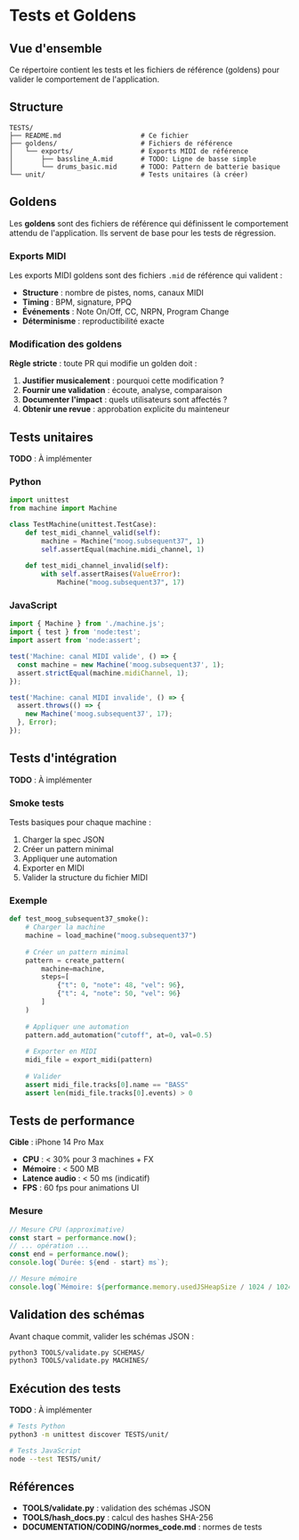 # Tests et Goldens

## Vue d'ensemble

Ce répertoire contient les tests et les fichiers de référence (goldens) pour valider le comportement de l'application.

## Structure

```
TESTS/
├── README.md                    # Ce fichier
├── goldens/                     # Fichiers de référence
│   └── exports/                 # Exports MIDI de référence
│       ├── bassline_A.mid       # TODO: Ligne de basse simple
│       └── drums_basic.mid      # TODO: Pattern de batterie basique
└── unit/                        # Tests unitaires (à créer)
```

## Goldens

Les **goldens** sont des fichiers de référence qui définissent le comportement attendu de l'application. Ils servent de base pour les tests de régression.

### Exports MIDI

Les exports MIDI goldens sont des fichiers `.mid` de référence qui valident :

- **Structure** : nombre de pistes, noms, canaux MIDI
- **Timing** : BPM, signature, PPQ
- **Événements** : Note On/Off, CC, NRPN, Program Change
- **Déterminisme** : reproductibilité exacte

### Modification des goldens

**Règle stricte** : toute PR qui modifie un golden doit :

1. **Justifier musicalement** : pourquoi cette modification ?
2. **Fournir une validation** : écoute, analyse, comparaison
3. **Documenter l'impact** : quels utilisateurs sont affectés ?
4. **Obtenir une revue** : approbation explicite du mainteneur

## Tests unitaires

**TODO** : À implémenter

### Python

```python
import unittest
from machine import Machine

class TestMachine(unittest.TestCase):
    def test_midi_channel_valid(self):
        machine = Machine("moog.subsequent37", 1)
        self.assertEqual(machine.midi_channel, 1)
    
    def test_midi_channel_invalid(self):
        with self.assertRaises(ValueError):
            Machine("moog.subsequent37", 17)
```

### JavaScript

```javascript
import { Machine } from './machine.js';
import { test } from 'node:test';
import assert from 'node:assert';

test('Machine: canal MIDI valide', () => {
  const machine = new Machine('moog.subsequent37', 1);
  assert.strictEqual(machine.midiChannel, 1);
});

test('Machine: canal MIDI invalide', () => {
  assert.throws(() => {
    new Machine('moog.subsequent37', 17);
  }, Error);
});
```

## Tests d'intégration

**TODO** : À implémenter

### Smoke tests

Tests basiques pour chaque machine :

1. Charger la spec JSON
2. Créer un pattern minimal
3. Appliquer une automation
4. Exporter en MIDI
5. Valider la structure du fichier MIDI

### Exemple

```python
def test_moog_subsequent37_smoke():
    # Charger la machine
    machine = load_machine("moog.subsequent37")
    
    # Créer un pattern minimal
    pattern = create_pattern(
        machine=machine,
        steps=[
            {"t": 0, "note": 48, "vel": 96},
            {"t": 4, "note": 50, "vel": 96}
        ]
    )
    
    # Appliquer une automation
    pattern.add_automation("cutoff", at=0, val=0.5)
    
    # Exporter en MIDI
    midi_file = export_midi(pattern)
    
    # Valider
    assert midi_file.tracks[0].name == "BASS"
    assert len(midi_file.tracks[0].events) > 0
```

## Tests de performance

**Cible** : iPhone 14 Pro Max

- **CPU** : < 30% pour 3 machines + FX
- **Mémoire** : < 500 MB
- **Latence audio** : < 50 ms (indicatif)
- **FPS** : 60 fps pour animations UI

### Mesure

```javascript
// Mesure CPU (approximative)
const start = performance.now();
// ... opération ...
const end = performance.now();
console.log(`Durée: ${end - start} ms`);

// Mesure mémoire
console.log(`Mémoire: ${performance.memory.usedJSHeapSize / 1024 / 1024} MB`);
```

## Validation des schémas

Avant chaque commit, valider les schémas JSON :

```bash
python3 TOOLS/validate.py SCHEMAS/
python3 TOOLS/validate.py MACHINES/
```

## Exécution des tests

**TODO** : À implémenter

```bash
# Tests Python
python3 -m unittest discover TESTS/unit/

# Tests JavaScript
node --test TESTS/unit/
```

## Références

- **TOOLS/validate.py** : validation des schémas JSON
- **TOOLS/hash_docs.py** : calcul des hashes SHA-256
- **DOCUMENTATION/CODING/normes_code.md** : normes de tests

